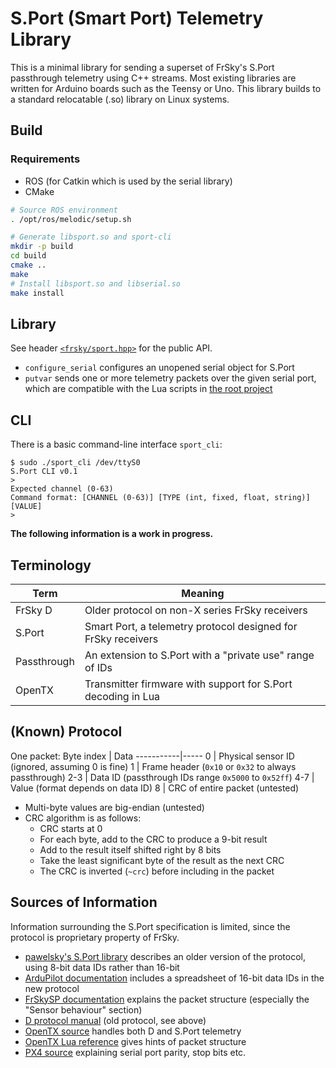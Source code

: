 # S.Port (Smart Port) Telemetry Library
This is a minimal library for sending a superset of FrSky's S.Port passthrough
telemetry using C++ streams. Most existing libraries are written for Arduino
boards such as the Teensy or Uno. This library builds to a standard relocatable
(.so) library on Linux systems.

## Build

### Requirements
- ROS (for Catkin which is used by the serial library)
- CMake

```bash
# Source ROS environment
. /opt/ros/melodic/setup.sh

# Generate libsport.so and sport-cli
mkdir -p build
cd build
cmake ..
make
# Install libsport.so and libserial.so
make install
```

## Library

See header [`<frsky/sport.hpp>`](include/frsky/sport.hpp) for the public API.
- `configure_serial` configures an unopened serial object for S.Port
- `putvar` sends one or more telemetry packets over the given serial port, which
  are compatible with the Lua scripts in [the root
  project](https://github.com/mccreery/comp3200-project)

## CLI
There is a basic command-line interface `sport_cli`:

```shell
$ sudo ./sport_cli /dev/ttyS0
S.Port CLI v0.1
>
Expected channel (0-63)
Command format: [CHANNEL (0-63)] [TYPE (int, fixed, float, string)] [VALUE]
>
```

**The following information is a work in progress.**

## Terminology
Term        | Meaning
------------|--------
FrSky D     | Older protocol on non-X series FrSky receivers
S.Port      | Smart Port, a telemetry protocol designed for FrSky receivers
Passthrough | An extension to S.Port with a "private use" range of IDs
OpenTX      | Transmitter firmware with support for S.Port decoding in Lua

## (Known) Protocol
One packet:
Byte index | Data
-----------|-----
0          | Physical sensor ID (ignored, assuming 0 is fine)
1          | Frame header (`0x10` or `0x32` to always passthrough)
2-3        | Data ID (passthrough IDs range `0x5000` to `0x52ff`)
4-7        | Value (format depends on data ID)
8          | CRC of entire packet (untested)

- Multi-byte values are big-endian (untested)
- CRC algorithm is as follows:
  - CRC starts at 0
  - For each byte, add to the CRC to produce a 9-bit result
  - Add to the result itself shifted right by 8 bits
  - Take the least significant byte of the result as the next CRC
  - The CRC is inverted (`~crc`) before including in the packet

## Sources of Information
Information surrounding the S.Port specification is limited, since the protocol
is proprietary property of FrSky.

- [pawelsky's S.Port
  library](https://www.rcgroups.com/forums/showthread.php?2245978-FrSky-S-Port-telemetry-library-easy-to-use-and-configurable)
  describes an older version of the protocol, using 8-bit data IDs rather than
  16-bit
- [ArduPilot
  documentation](https://ardupilot.org/copter/docs/common-frsky-passthrough.html)
  includes a spreadsheet of 16-bit data IDs in the new protocol
- [FrSkySP
  documentation](https://www.ordinoscope.net/static/arduino-frskysp/docs/html/)
  explains the packet structure (especially the "Sensor behaviour" section)
- [D protocol
  manual](https://www.frsky-rc.com/wp-content/uploads/2017/07/Manual/protocol_sensor_hub.pdf)
  (old protocol, see above)
- [OpenTX
  source](https://github.com/opentx/opentx/blob/2.3/radio/src/telemetry/frsky.h)
  handles both D and S.Port telemetry
- [OpenTX Lua
  reference](https://opentx.gitbooks.io/opentx-2-2-lua-reference-guide/content/general/sportTelemetryPop.html)
  gives hints of packet structure
- [PX4
  source](https://github.com/PX4/Firmware/blob/master/src/drivers/telemetry/frsky_telemetry/frsky_telemetry.cpp)
  explaining serial port parity, stop bits etc.
